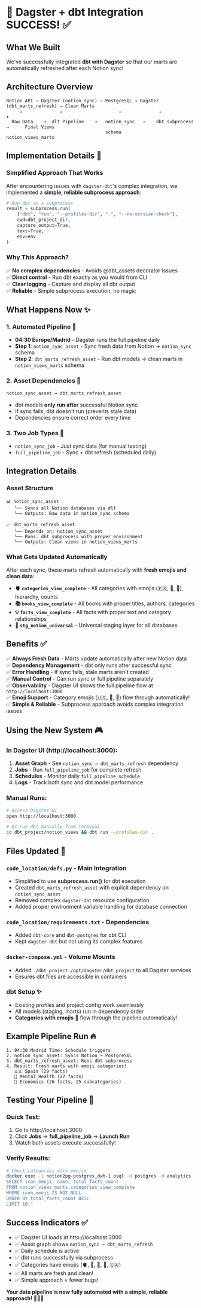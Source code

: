 # 🚀 Dagster + dbt Integration SUCCESS! ✅

## What We Built

We've successfully integrated **dbt with Dagster** so that our marts are automatically refreshed after each Notion sync! 

## Architecture Overview

```
Notion API → Dagster (notion_sync) → PostgreSQL → Dagster (dbt_marts_refresh) → Clean Marts
     ↓              ↓                     ↓              ↓                            ↓
  Raw Data    →  dlt Pipeline    →   notion_sync   →    dbt subprocess    →      Final Views
                                     schema                                 notion_views_marts
```

## Implementation Details 🔧

### Simplified Approach That Works
After encountering issues with `dagster-dbt`'s complex integration, we implemented a **simple, reliable subprocess approach**:

```python
# Run dbt as a subprocess
result = subprocess.run(
    ["dbt", "run", "--profiles-dir", ".", "--no-version-check"],
    cwd=dbt_project_dir,
    capture_output=True,
    text=True,
    env=env
)
```

### Why This Approach?
✅ **No complex dependencies** - Avoids @dbt_assets decorator issues  
✅ **Direct control** - Run dbt exactly as you would from CLI  
✅ **Clear logging** - Capture and display all dbt output  
✅ **Reliable** - Simple subprocess execution, no magic  

## What Happens Now ✨

### 1. **Automated Pipeline** 🔄
- **04:30 Europe/Madrid** - Dagster runs the full pipeline daily
- **Step 1**: `notion_sync_asset` - Sync fresh data from Notion → `notion_sync` schema  
- **Step 2**: `dbt_marts_refresh_asset` - Run dbt models → clean marts in `notion_views_marts` schema

### 2. **Asset Dependencies** 🔗
```python
notion_sync_asset → dbt_marts_refresh_asset
```
- dbt models **only run after** successful Notion sync
- If sync fails, dbt doesn't run (prevents stale data)
- Dependencies ensure correct order every time

### 3. **Two Job Types** 🎯
- `notion_sync_job` - Just sync data (for manual testing)
- `full_pipeline_job` - Sync + dbt refresh (scheduled daily)

## Integration Details

### Asset Structure
```
📊 notion_sync_asset
   └── Syncs all Notion databases via dlt
   └── Outputs: Raw data in notion_sync schema

📈 dbt_marts_refresh_asset  
   └── Depends on: notion_sync_asset
   └── Runs: dbt subprocess with proper environment
   └── Outputs: Clean views in notion_views_marts
```

### What Gets Updated Automatically

After each sync, these marts refresh automatically with **fresh emojis and clean data**:

- **🫀 `categories_view_complete`** - All categories with emojis (🇪🇸, 🤯, 🏦), hierarchy, counts  
- **📚 `books_view_complete`** - All books with proper titles, authors, categories
- **💡 `facts_view_complete`** - All facts with proper text and category relationships
- **🔧 `stg_notion_universal`** - Universal staging layer for all databases

## Benefits ✅

✅ **Always Fresh Data** - Marts update automatically after new Notion data  
✅ **Dependency Management** - dbt only runs after successful sync  
✅ **Error Handling** - If sync fails, stale marts aren't created  
✅ **Manual Control** - Can run sync or full pipeline separately  
✅ **Observability** - Dagster UI shows the full pipeline flow at `http://localhost:3000`  
✅ **Emoji Support** - Category emojis (🇺🇸, 🧠, 🏡) flow through automatically!  
✅ **Simple & Reliable** - Subprocess approach avoids complex integration issues

## Using the New System 🎮

### In Dagster UI (http://localhost:3000):
1. **Asset Graph** - See `notion_sync → dbt_marts_refresh` dependency 
2. **Jobs** - Run `full_pipeline_job` for complete refresh
3. **Schedules** - Monitor daily `full_pipeline_schedule`
4. **Logs** - Track both sync and dbt model performance

### Manual Runs:
```bash
# Access Dagster UI
open http://localhost:3000

# Or run dbt manually from terminal
cd dbt_project/notion_views && dbt run --profiles-dir .
```

## Files Updated 📁

### `code_location/defs.py` - Main Integration
- Simplified to use **subprocess.run()** for dbt execution
- Created `dbt_marts_refresh_asset` with explicit dependency on `notion_sync_asset`  
- Removed complex `dagster-dbt` resource configuration
- Added proper environment variable handling for database connection

### `code_location/requirements.txt` - Dependencies
- Added `dbt-core` and `dbt-postgres` for dbt CLI
- Kept `dagster-dbt` but not using its complex features

### `docker-compose.yml` - Volume Mounts
- Added `./dbt_project:/opt/dagster/dbt_project` to all Dagster services
- Ensures dbt files are accessible in containers

### dbt Setup ✨
- Existing profiles and project config work seamlessly
- All models (staging, marts) run in dependency order
- **Categories with emojis** 🎨 flow through the pipeline automatically!

## Example Pipeline Run 🔥

```
1. 04:30 Madrid Time: Schedule triggers
2. notion_sync_asset: Syncs Notion → PostgreSQL
3. dbt_marts_refresh_asset: Runs dbt subprocess
4. Result: Fresh marts with emoji categories! 
   🇪🇸 Spain (29 facts)
   🤯 Mental Health (27 facts) 
   🏦 Economics (26 facts, 25 subcategories)
```

## Testing Your Pipeline 🧪

### Quick Test:
1. Go to http://localhost:3000
2. Click **Jobs** → **full_pipeline_job** → **Launch Run**
3. Watch both assets execute successfully!

### Verify Results:
```bash
# Check categories with emojis
docker exec -i notion2pg-postgres_dwh-1 psql -U postgres -d analytics -c "
SELECT icon_emoji, name, total_facts_count 
FROM notion_views_marts.categories_view_complete 
WHERE icon_emoji IS NOT NULL 
ORDER BY total_facts_count DESC 
LIMIT 10;"
```

## Success Indicators ✅

- ✅ Dagster UI loads at http://localhost:3000
- ✅ Asset graph shows `notion_sync → dbt_marts_refresh`  
- ✅ Daily schedule is active
- ✅ dbt runs successfully via subprocess
- ✅ Categories have emojis (🫀, 🧠, 🏡, 🤖, 🇨🇦)
- ✅ All marts are fresh and clean!
- ✅ Simple approach = fewer bugs!

**Your data pipeline is now fully automated with a simple, reliable approach! 🎉✨🚀** 